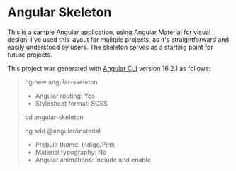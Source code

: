 # Angular Skeleton

This is a sample Angular application, using Angular Material for visual design.
I've used this layout for mulitple projects, as it's straightforward and easily
understood by users. The skeleton serves as a starting point for future projects.

This project was generated with [Angular CLI](https://github.com/angular/angular-cli) version 16.2.1
as follows:

> ng new angular-skeleton
> - Angular routing: Yes
> - Stylesheet format: SCSS
>
> cd angular-skeleton
>
> ng add @angular/material
> - Prebuilt theme: Indigo/Pink
> - Material typography: No
> - Angular animations: Include and enable
